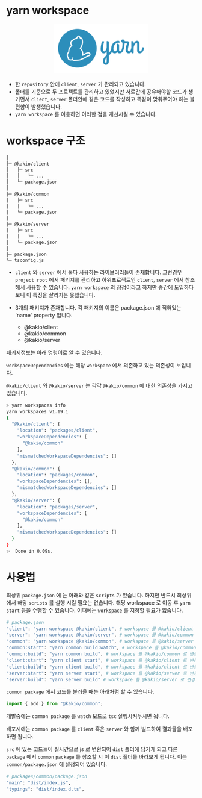 # yarn workspace

<div style="text-align:center">
  <img src="../docs/assets/yarn.png" width=50%>
</div>

- 한 `repository` 안에 `client`, `server` 가 관리되고 있습니다.
- 폴더를 기준으로 두 프로젝트를 관리하고 있었지만 서로간에 공유해야할 코드가 생기면서 `client`, `server` 폴더안에 같은 코드를 작성하고 똑같이 맞춰주어야 하는 불편함이 발생했습니다.
- `yarn workspace` 를 이용하면 이러한 점을 개선시킬 수 있습니다.

# workspace 구조

```
│
├─ @kakio/client
│   ├─ src
│   │   └─ ...
│   └─ package.json
│
├─ @kakio/common
│   ├─ src
│   │   └─ ...
│   └─ package.json
│
├─ @kakio/server
│   ├─ src
│   │   └─ ...
│   └─ package.json
│
├─ package.json
└─ tsconfig.js
```

- `client` 와 `server` 에서 둘다 사용하는 라이브러리들이 존재합니다. 그런경우 `project root` 에서 패키지를 관리하고 하위프로젝트인 `client`, `server` 에서 참조해서 사용할 수 있습니다. `yarn workspace` 의 장점이라고 하지만 중간에 도입하다보니 이 특징을 살리지는 못했습니다.
- 3개의 패키지가 존재합니다. 각 패키지의 이름은 package.json 에 적혀있는 'name' property 입니다.

  - @kakio/client
  - @kakio/common
  - @kakio/server

패키지정보는 아래 명령어로 알 수 있습니다.

`workspaceDependencies` 에는 해당 `workspace` 에서 의존하고 있는 의존성이 보입니다.

`@kakio/client` 와 `@kakio/server` 는 각각 `@kakio/common` 에 대한 의존성을 가지고 있습니다.

```sh
> yarn workspaces info
yarn workspaces v1.19.1
{
  "@kakio/client": {
    "location": "packages/client",
    "workspaceDependencies": [
      "@kakio/common"
    ],
    "mismatchedWorkspaceDependencies": []
  },
  "@kakio/common": {
    "location": "packages/common",
    "workspaceDependencies": [],
    "mismatchedWorkspaceDependencies": []
  },
  "@kakio/server": {
    "location": "packages/server",
    "workspaceDependencies": [
      "@kakio/common"
    ],
    "mismatchedWorkspaceDependencies": []
  }
}
✨  Done in 0.09s.
```

# 사용법

최상위 `package.json` 에 는 아래와 같은 `scripts` 가 있습니다. 하지만 반드시 최상위에서 해당 `scripts` 를 실행 시킬 필요는 없습니다. 해당 workspace 로 이동 후 `yarn start` 등을 수행할 수 있습니다. 이때에는 `workspace` 를 지정할 필요가 없습니다.

```sh
# package.json
"client": "yarn workspace @kakio/client", # workspace 를 @kakio/client 로 변경
"server": "yarn workspace @kakio/server", # workspace 를 @kakio/common 로 변경
"common": "yarn workspace @kakio/common", # workspace 를 @kakio/server 로 변경
"common:start": "yarn common build:watch", # workspace 를 @kakio/common 로 변경 후 build:watch 수행
"common:build": "yarn common build", # workspace 를 @kakio/common 로 변경 후 build 수행
"client:start": "yarn client start", # workspace 를 @kakio/client 로 변경 후 start 수행
"client:build": "yarn client build", # workspace 를 @kakio/client 로 변경 후 build 수행
"server:start": "yarn server start", # workspace 를 @kakio/server 로 변경 후 start 수행
"server:build": "yarn server build" # workspace 를 @kakio/server 로 변경 후 build 수행
```

`common package` 에서 코드를 불러올 때는 아래처럼 할 수 있습니다.

```typescript
import { add } from "@kakio/common";
```

개발중에는 `common package` 를 `watch` 모드로 `tsc` 실행시켜두시면 됩니다.

배포시에는 `common package` 를 `client` 혹은 `server` 와 함께 빌드하여 결과물을 배포하면 됩니다.

`src` 에 있는 코드들이 실시간으로 js 로 변환되어 `dist` 폴더에 담기게 되고 다른 `package` 에서 `common` `package` 를 참조할 시 이 `dist` 폴더를 바라보게 됩니다. 이는 `common/package.json` 에 설정되어 있습니다.

```sh
# packages/common/package.json
"main": "dist/index.js",
"typings": "dist/index.d.ts",
```
